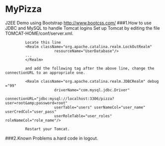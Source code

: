 MyPizza
=====

J2EE Demo using Bootstrap
http://www.bootcss.com/
###1.How to use JDBC and MySQL to handle Tomcat logins 
             Set up Tomcat by editing the file TOMCAT-HOME/conf/server.xml.
             
             Locate this line
             <Realm className="org.apache.catalina.realm.LockOutRealm"
                          resourceName="UserDatabase"/> 
             ...
             </Realm>
             
             and add the following tag after the above line, change the connectionURL to an appropriate one.
             
             <Realm className="org.apache.catalina.realm.JDBCRealm" debug ="99"
                          driverName="com.mysql.jdbc.Driver"
                          connectionURL="jdbc:mysql://localhost:3306/pizza?user=root&amp;password=root"
                          userTable="users" userNameCol="user_name" userCredCol="user_pass"
                          userRoleTable="user_roles" roleNameCol="role_name"/>
             
             Restart your Tomcat.

###2.Known Problems
a.hard code in logout.
